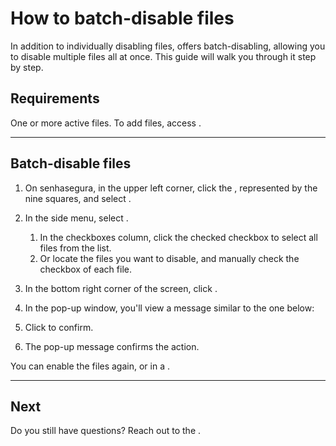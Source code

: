 # How to batch-disable files 

In addition to individually disabling files,  offers batch-disabling, allowing you to disable multiple files all at once. This guide will walk you through it step by step.

## Requirements
One or more active files. To add files, access
.

* * *

## Batch-disable files

1. On senhasegura, in the upper left corner, click the , represented by the nine squares, and select .
2. In the side menu, select .
    1. In the checkboxes column, click the checked checkbox to select all files from the list.
    2. Or locate the files you want to disable, and manually check the checkbox of each file.
3. In the bottom right corner of the screen, click .
4. In the  pop-up window, you'll view a message similar to the one below:



5. Click  to confirm.
6. The pop-up message  confirms the action.


You can enable the files again,  or in a .
***

## Next





Do you still have questions? Reach out to the .